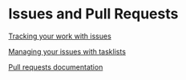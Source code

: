 # Issues and Pull Requests


[Tracking your work with issues](https://docs.github.com/en/issues/tracking-your-work-with-issues)

[Managing your issues with tasklists](https://docs.github.com/en/issues/managing-your-tasks-with-tasklists)

[Pull requests documentation](https://docs.github.com/en/pull-requests)
